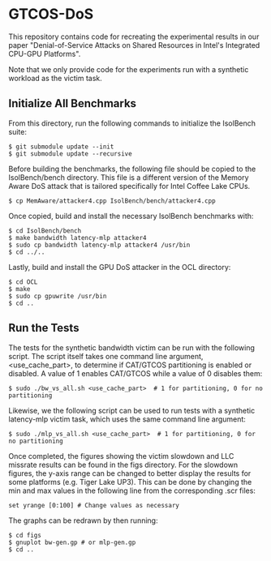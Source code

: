 # GTCOS-DoS

This repository contains code for recreating the experimental results in our paper "Denial-of-Service Attacks on Shared Resources in Intel's Integrated CPU-GPU Platforms".

Note that we only provide code for the experiments run with a synthetic workload as the victim task.

## Initialize All Benchmarks

From this directory, run the following commands to initialize the IsolBench suite:

    $ git submodule update --init
    $ git submodule update --recursive

Before building the benchmarks, the following file should be copied to the IsolBench/bench directory. This file is a different version of the Memory Aware DoS attack that is tailored specifically for Intel Coffee Lake CPUs.

    $ cp MemAware/attacker4.cpp IsolBench/bench/attacker4.cpp
    
Once copied, build and install the necessary IsolBench benchmarks with:

    $ cd IsolBench/bench
    $ make bandwidth latency-mlp attacker4
    $ sudo cp bandwidth latency-mlp attacker4 /usr/bin
    $ cd ../..
    
Lastly, build and install the GPU DoS attacker in the OCL directory:

    $ cd OCL
    $ make
    $ sudo cp gpuwrite /usr/bin
    $ cd ..
    
## Run the Tests

The tests for the synthetic bandwidth victim can be run with the following script. The script itself takes one command line argument, <use_cache_part>, to determine if CAT/GTCOS partitioning is enabled or disabled. A value of 1 enables CAT/GTCOS while a value of 0 disables them:

    $ sudo ./bw_vs_all.sh <use_cache_part>  # 1 for partitioning, 0 for no partitioning

Likewise, we the following script can be used to run tests with a synthetic latency-mlp victim task, which uses the same command line argument:

    $ sudo ./mlp_vs_all.sh <use_cache_part>  # 1 for partitioning, 0 for no partitioning

Once completed, the figures showing the victim slowdown and LLC missrate results can be found in the figs directory. For the slowdown figures, the y-axis range can be changed to better display the results for some platforms (e.g. Tiger Lake UP3). This can be done by changing the min and max values in the following line from the corresponding .scr files:

    set yrange [0:100] # Change values as necessary
    
The graphs can be redrawn by then running:

    $ cd figs
    $ gnuplot bw-gen.gp # or mlp-gen.gp
    $ cd ..
